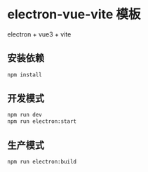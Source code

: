 # electron-vue-vite 模板

electron + vue3 + vite

## 安装依赖

```sh
npm install
```

## 开发模式

```sh
npm run dev
npm run electron:start
```

## 生产模式

```sh
npm run electron:build
```
